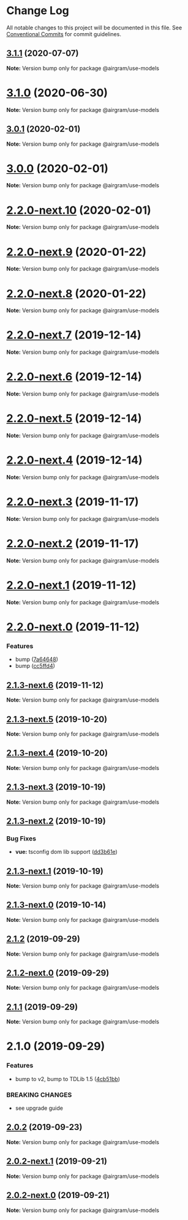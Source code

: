 # Change Log

All notable changes to this project will be documented in this file.
See [Conventional Commits](https://conventionalcommits.org) for commit guidelines.

## [3.1.1](https://github.com/airgram/airgram/compare/@airgram/use-models@3.1.0...@airgram/use-models@3.1.1) (2020-07-07)

**Note:** Version bump only for package @airgram/use-models





# [3.1.0](https://github.com/airgram/airgram/compare/@airgram/use-models@3.0.1...@airgram/use-models@3.1.0) (2020-06-30)

**Note:** Version bump only for package @airgram/use-models





## [3.0.1](https://github.com/airgram/airgram/compare/@airgram/use-models@3.0.0...@airgram/use-models@3.0.1) (2020-02-01)

**Note:** Version bump only for package @airgram/use-models





# [3.0.0](https://github.com/airgram/airgram/compare/@airgram/use-models@2.2.0-next.10...@airgram/use-models@3.0.0) (2020-02-01)

**Note:** Version bump only for package @airgram/use-models





# [2.2.0-next.10](https://github.com/airgram/airgram/compare/@airgram/use-models@2.2.0-next.9...@airgram/use-models@2.2.0-next.10) (2020-02-01)

**Note:** Version bump only for package @airgram/use-models





# [2.2.0-next.9](https://github.com/airgram/airgram/compare/@airgram/use-models@2.2.0-next.8...@airgram/use-models@2.2.0-next.9) (2020-01-22)

**Note:** Version bump only for package @airgram/use-models





# [2.2.0-next.8](https://github.com/airgram/airgram/compare/@airgram/use-models@2.2.0-next.7...@airgram/use-models@2.2.0-next.8) (2020-01-22)

**Note:** Version bump only for package @airgram/use-models





# [2.2.0-next.7](https://github.com/airgram/airgram/compare/@airgram/use-models@2.2.0-next.6...@airgram/use-models@2.2.0-next.7) (2019-12-14)

**Note:** Version bump only for package @airgram/use-models





# [2.2.0-next.6](https://github.com/airgram/airgram/compare/@airgram/use-models@2.2.0-next.5...@airgram/use-models@2.2.0-next.6) (2019-12-14)

**Note:** Version bump only for package @airgram/use-models





# [2.2.0-next.5](https://github.com/airgram/airgram/compare/@airgram/use-models@2.2.0-next.4...@airgram/use-models@2.2.0-next.5) (2019-12-14)

**Note:** Version bump only for package @airgram/use-models





# [2.2.0-next.4](https://github.com/airgram/airgram/compare/@airgram/use-models@2.2.0-next.3...@airgram/use-models@2.2.0-next.4) (2019-12-14)

**Note:** Version bump only for package @airgram/use-models





# [2.2.0-next.3](https://github.com/airgram/airgram/compare/@airgram/use-models@2.2.0-next.2...@airgram/use-models@2.2.0-next.3) (2019-11-17)

**Note:** Version bump only for package @airgram/use-models





# [2.2.0-next.2](https://github.com/airgram/airgram/compare/@airgram/use-models@2.0.3...@airgram/use-models@2.2.0-next.2) (2019-11-17)

**Note:** Version bump only for package @airgram/use-models





# [2.2.0-next.1](https://github.com/esindger/airgram/compare/@airgram/use-models@2.2.0-next.0...@airgram/use-models@2.2.0-next.1) (2019-11-12)

**Note:** Version bump only for package @airgram/use-models





# [2.2.0-next.0](https://github.com/esindger/airgram/compare/@airgram/use-models@2.1.3-next.6...@airgram/use-models@2.2.0-next.0) (2019-11-12)


### Features

* bump ([7a64648](https://github.com/esindger/airgram/commit/7a64648))
* bump ([cc5ffd4](https://github.com/esindger/airgram/commit/cc5ffd4))





## [2.1.3-next.6](https://github.com/esindger/airgram/compare/@airgram/use-models@2.1.3-next.5...@airgram/use-models@2.1.3-next.6) (2019-11-12)

**Note:** Version bump only for package @airgram/use-models





## [2.1.3-next.5](https://github.com/esindger/airgram/compare/@airgram/use-models@2.1.3-next.4...@airgram/use-models@2.1.3-next.5) (2019-10-20)

**Note:** Version bump only for package @airgram/use-models





## [2.1.3-next.4](https://github.com/esindger/airgram/compare/@airgram/use-models@2.1.3-next.3...@airgram/use-models@2.1.3-next.4) (2019-10-20)

**Note:** Version bump only for package @airgram/use-models





## [2.1.3-next.3](https://github.com/esindger/airgram/compare/@airgram/use-models@2.1.3-next.2...@airgram/use-models@2.1.3-next.3) (2019-10-19)

**Note:** Version bump only for package @airgram/use-models





## [2.1.3-next.2](https://github.com/esindger/airgram/compare/@airgram/use-models@2.1.3-next.1...@airgram/use-models@2.1.3-next.2) (2019-10-19)


### Bug Fixes

* **vue:** tsconfig dom lib support ([dd3b61e](https://github.com/esindger/airgram/commit/dd3b61e))





## [2.1.3-next.1](https://github.com/esindger/airgram/compare/@airgram/use-models@2.1.3-next.0...@airgram/use-models@2.1.3-next.1) (2019-10-19)

**Note:** Version bump only for package @airgram/use-models





## [2.1.3-next.0](https://github.com/esindger/airgram/compare/@airgram/use-models@2.1.2...@airgram/use-models@2.1.3-next.0) (2019-10-14)

**Note:** Version bump only for package @airgram/use-models





## [2.1.2](https://github.com/esindger/airgram/compare/@airgram/use-models@2.1.2-next.0...@airgram/use-models@2.1.2) (2019-09-29)

**Note:** Version bump only for package @airgram/use-models





## [2.1.2-next.0](https://github.com/esindger/airgram/compare/@airgram/use-models@2.1.1...@airgram/use-models@2.1.2-next.0) (2019-09-29)

**Note:** Version bump only for package @airgram/use-models





## [2.1.1](https://github.com/esindger/airgram/compare/@airgram/use-models@2.1.0...@airgram/use-models@2.1.1) (2019-09-29)

**Note:** Version bump only for package @airgram/use-models





# 2.1.0 (2019-09-29)


### Features

* bump to v2, bump to TDLib 1.5 ([4cb51bb](https://github.com/esindger/airgram/commit/4cb51bb))


### BREAKING CHANGES

* see upgrade guide





## [2.0.2](https://github.com/airgram/airgram/compare/@airgram/use-models@2.0.2-next.1...@airgram/use-models@2.0.2) (2019-09-23)

**Note:** Version bump only for package @airgram/use-models





## [2.0.2-next.1](https://github.com/airgram/airgram/compare/@airgram/use-models@2.0.2-next.0...@airgram/use-models@2.0.2-next.1) (2019-09-21)

**Note:** Version bump only for package @airgram/use-models





## [2.0.2-next.0](https://github.com/airgram/airgram/compare/@airgram/use-models@2.0.1...@airgram/use-models@2.0.2-next.0) (2019-09-21)

**Note:** Version bump only for package @airgram/use-models
